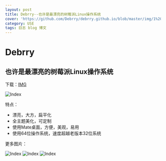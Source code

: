 ```yaml
---
layout: post
title: Debrry--也许是最漂亮的树莓派Linux操作系统
cover: 'https://github.com/Debrry/debrry.github.io/blob/master/img/1%20(1).png?raw=true'
category: USE
tags: 日志 blog 博文
---
```


# Debrry 
## 也许是最漂亮的树莓派Linux操作系统

下载：[IMG](https://pan.baidu.com/s/1tuam1DnrJ8WXMIUxjt-1iw)

![Index](https://github.com/Debrry/debrry.github.io/blob/master/img/1%20(1).png?raw=true)

特点：
+ 漂亮，大方，扁平化
+ 全主题美化，可定制
+ 使用Mate桌面，方便，美观，易用
+ 使用64位操作系统，速度超越老版本32位系统

更多图片：

![Index](https://github.com/Debrry/debrry.github.io/blob/master/img/1%20(1).png?raw=true)
![Index](https://github.com/Debrry/debrry.github.io/blob/master/img/1%20(2).png?raw=true)
![Index](https://github.com/Debrry/debrry.github.io/blob/master/img/1%20(3).png?raw=true)


